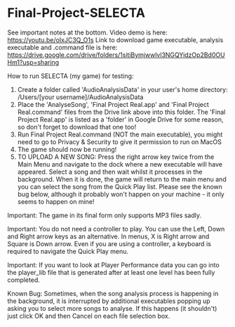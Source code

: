 # Final-Project-SELECTA

See important notes at the bottom.
Video demo is here: https://youtu.be/oIxJC3Q_O1s
Link to download game executable, analysis executable and .command file is here: https://drive.google.com/drive/folders/1sitiBymjwwlvl3NGQYidzOp2Bd0OUHm1?usp=sharing

How to run SELECTA (my game) for testing:
1. Create a folder called 'AudioAnalysisData' in your user's home directory: /Users/[your username]/AudioAnalysisData
2. Place the 'AnalyseSong', 'Final Project Real.app' and 'Final Project Real.command' files from the Drive link above into this folder. The 'Final Project Real.app' is listed as a 'folder' in Google Drive for some reason, so don't forget to download that one too!
3. Run Final Project Real.command (NOT the main executable), you might need to go to Privacy & Security to give it permission to run on MacOS
4. The game should now be running! 
5. TO UPLOAD A NEW SONG: Press the right arrow key twice from the Main Menu and navigate to the dock where a new executable will have appeared. Select a song and then wait whilst it processes in the background. When it is done, the game will return to the main menu and you can select the song from the Quick Play list. Please see the known bug below, although it probably won't happen on your machine - it only seems to happen on mine!

Important: The game in its final form only supports MP3 files sadly.

Important: You do not need a controller to play. You can use the Left, Down and Right arrow keys as an alternative. In menus, X is Right arrow and Square is Down arrow. Even if you are using a controller, a keyboard is required to navigate the Quick Play menu.

Important: If you want to look at Player Performance data you can go into the player_lib file that is generated after at least one level has been fully completed.

Known Bug: Sometimes, when the song analysis process is happening in the background, it is interrupted by additional executables popping up asking you to select more songs to analyse. If this happens (it shouldn't) just click OK and then Cancel on each file selection box.
